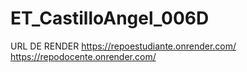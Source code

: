 # ET_CastilloAngel_006D
URL DE RENDER
https://repoestudiante.onrender.com/
https://repodocente.onrender.com/

